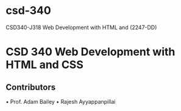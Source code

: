 # csd-340
CSD340-J318 Web Development with HTML and (2247-DD)

CSD 340 Web Development with HTML and CSS
=========================================

Contributors
------------
•	Prof. Adam Bailey
•	Rajesh Ayyappanpillai

